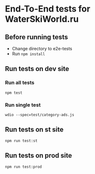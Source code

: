 # End-To-End tests for WaterSkiWorld.ru

## Before running tests

* Change directory to e2e-tests
* Run `npm install`

## Run tests on dev site
### Run all tests
    npm test

### Run single test
    wdio --spec=test/category-ads.js

## Run tests on st site

    npm run test:st

## Run tests on prod site

    npm run test:prod
